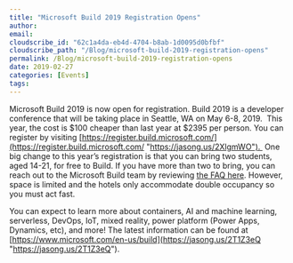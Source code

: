 ```yaml
---
title: "Microsoft Build 2019 Registration Opens"
author: 
email: 
cloudscribe_id: "62c1a4da-eb4d-4704-b8ab-1d0095d0bfbf"
cloudscribe_path: "/Blog/microsoft-build-2019-registration-opens"
permalink: /Blog/microsoft-build-2019-registration-opens
date: 2019-02-27
categories: [Events]
tags: 
---
```


Microsoft Build 2019 is now open for registration. Build 2019 is a developer conference that will be taking place in Seattle, WA on May 6-8, 2019.  This year, the cost is $100 cheaper than last year at $2395 per person. You can register by visiting [https://register.build.microsoft.com/](https://register.build.microsoft.com/ "https://jasong.us/2XlgmWO").  One big change to this year’s registration is that you can bring two students, aged 14-21, for free to Build. If you have more than two to bring, you can reach out to the Microsoft Build team by reviewing [the FAQ here](https://jasong.us/2EldFfr). However, space is limited and the hotels only accommodate double occupancy so you must act fast.

You can expect to learn more about containers, AI and machine learning, serverless, DevOps, IoT, mixed reality, power platform (Power Apps, Dynamics, etc), and more! The latest information can be found at [https://www.microsoft.com/en-us/build](https://jasong.us/2T1Z3eQ "https://jasong.us/2T1Z3eQ"). 
